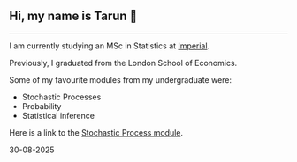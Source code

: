 ## Hi, my name is Tarun 👋

---

I am currently studying an MSc in Statistics at [Imperial](https://www.imperial.ac.uk/study/courses/postgraduate-taught/statistics/).

Previously, I graduated from the London School of Economics.

Some of my favourite modules from my undergraduate were:

- Stochastic Processes
- Probability
- Statistical inference

Here is a link to the [Stochastic Process module](https://www.lse.ac.uk/resources/calendar2023-2024/courseGuides/ST/2023_ST302.htm).

30-08-2025
